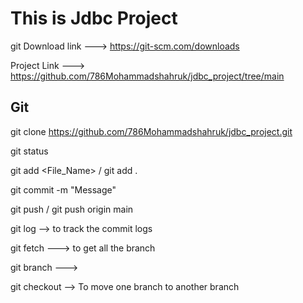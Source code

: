 # This is Jdbc Project

git Download link ---> https://git-scm.com/downloads

Project Link ---> https://github.com/786Mohammadshahruk/jdbc_project/tree/main

Git
--------------

git clone https://github.com/786Mohammadshahruk/jdbc_project.git

git status

git add <File_Name> / git add .

git commit -m "Message"

git push / git push origin main

git log --> to track the commit logs

git fetch ---> to get all the branch

git branch --->

git checkout <branch name>  --> To move one branch to another branch